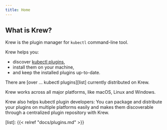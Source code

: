 ```yaml
---
title: Home
---
```


## What is Krew?

Krew is the plugin manager for `kubectl` command-line tool.

Krew helps you:
- discover [kubectl plugins][kpl],
- install them on your machine,
- and keep the installed plugins up-to-date.

There are [over <span id="krew-plugin-count">...</span> kubectl plugins][list]
currently distributed on Krew.

Krew works across all major platforms, like macOS, Linux and Windows.

Krew also helps kubectl plugin developers: You can package and distribute your
plugins on multiple platforms easily and makes them discoverable through a
centralized plugin repository with Krew.

[kpl]: https://kubernetes.io/docs/tasks/extend-kubectl/kubectl-plugins/
[list]: {{< relref "docs/plugins.md" >}}
